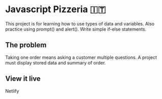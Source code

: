 # Javascript Pizzeria 🇮🇹

This project is for learning how to use types of data and variables. Also practice using prompt() and alert(). Write simple if-else statements.

## The problem

Taking one order means asking a customer multiple questions. A project must display stored data and summary of order.

## View it live

Netlify
